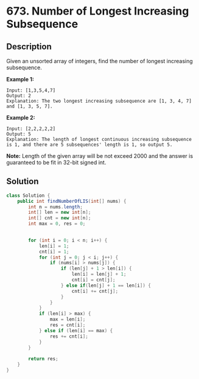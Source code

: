 # 673. Number of Longest Increasing Subsequence

## Description

Given an unsorted array of integers, find the number of longest increasing subsequence.

**Example 1:**

```
Input: [1,3,5,4,7]
Output: 2
Explanation: The two longest increasing subsequence are [1, 3, 4, 7] and [1, 3, 5, 7].
```

**Example 2:**

```
Input: [2,2,2,2,2]
Output: 5
Explanation: The length of longest continuous increasing subsequence is 1, and there are 5 subsequences' length is 1, so output 5.
```

**Note:** Length of the given array will be not exceed 2000 and the answer is guaranteed to be fit in 32-bit signed int.



## Solution

```java
class Solution {
    public int findNumberOfLIS(int[] nums) {
        int n = nums.length;
        int[] len = new int[n];
        int[] cnt = new int[n];
        int max = 0, res = 0;

        
        for (int i = 0; i < n; i++) {
            len[i] = 1;
            cnt[i] = 1;
            for (int j = 0; j < i; j++) {
                if (nums[i] > nums[j]) {
                    if (len[j] + 1 > len[i]) {
                        len[i] = len[j] + 1;
                        cnt[i] = cnt[j];
                    } else if(len[j] + 1 == len[i]) {
                        cnt[i] += cnt[j];
                    }
                }
            }
            if (len[i] > max) {
                max = len[i];
                res = cnt[i];
            } else if (len[i] == max) {
                res += cnt[i];
            }
        }
        
        return res;
    }
}
```

